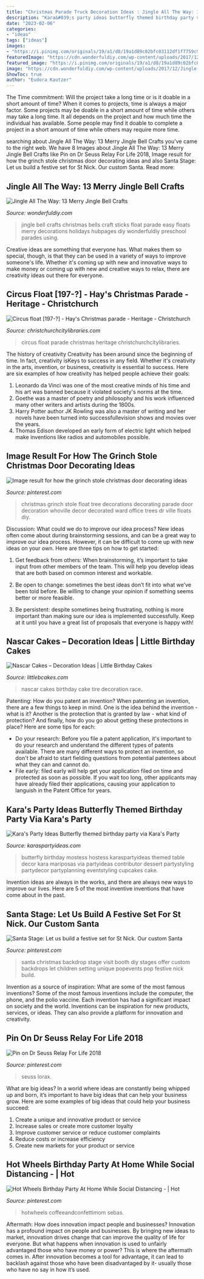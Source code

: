 ```yaml
---
title: "Christmas Parade Truck Decoration Ideas : Jingle All The Way: 13 Merry Jingle Bell Crafts"
description: "Kara&#039;s party ideas butterfly themed birthday party via kara&#039;s party"
date: "2023-02-06"
categories:
- "ideas"
tags: ["ideas"]
images:
- "https://i.pinimg.com/originals/19/a1/d8/19a1d89c02bfc03112df1f7759c90ac2.jpg"
featuredImage: "https://cdn.wonderfuldiy.com/wp-content/uploads/2017/12/Jingle-bell-sticks.jpeg"
featured_image: "https://i.pinimg.com/originals/19/a1/d8/19a1d89c02bfc03112df1f7759c90ac2.jpg"
image: "https://cdn.wonderfuldiy.com/wp-content/uploads/2017/12/Jingle-bell-sticks.jpeg"
ShowToc: true
author: "Eudora Kautzer"
---
```



The Time commitment: Will the project take a long time or is it doable in a short amount of time?
When it comes to projects, time is always a major factor. Some projects may be doable in a short amount of time while others may take a long time. It all depends on the project and how much time the individual has available. Some people may find it doable to complete a project in a short amount of time while others may require more time.

	

		
searching about Jingle All The Way: 13 Merry Jingle Bell Crafts you've came to the right web. We have 8 Images about Jingle All The Way: 13 Merry Jingle Bell Crafts like Pin on Dr Seuss Relay For Life 2018, Image result for how the grinch stole christmas door decorating ideas and also Santa Stage: Let us build a festive set for St Nick. Our custom Santa. Read more:
		
    
## Jingle All The Way: 13 Merry Jingle Bell Crafts

<img loading=lazy src="https://cdn.wonderfuldiy.com/wp-content/uploads/2017/12/Jingle-bell-sticks.jpeg" onerror="this.onerror=null;this.src='https://tse2.mm.bing.net/th?id=OIP.zyR1EMq2UUkGB6YaS2VWMwAAAA&amp;pid=15.1';" alt="Jingle All The Way: 13 Merry Jingle Bell Crafts">

_Source: wonderfuldiy.com_

>jingle bell crafts christmas bells craft sticks float parade easy floats merry decorations holidays hubpages diy wonderfuldiy preschool parades using. 

	

Creative ideas are something that everyone has. What makes them so special, though, is that they can be used in a variety of ways to improve someone's life. Whether it's coming up with new and innovative ways to make money or coming up with new and creative ways to relax, there are creativity ideas out there for everyone.

    
## Circus Float [197-?] - Hay&#039;s Christmas Parade - Heritage - Christchurch

<img loading=lazy src="http://christchurchcitylibraries.com/Heritage/Photos/HaysParade/ARCH812-66.jpg" onerror="this.onerror=null;this.src='https://tse4.mm.bing.net/th?id=OIP.UjGqSNleHI-MtS1ebjAx5gHaE-&amp;pid=15.1';" alt="Circus float [197-?] - Hay&#039;s Christmas parade - Heritage - Christchurch">

_Source: christchurchcitylibraries.com_

>circus float parade christmas heritage christchurchcitylibraries. 

	

The history of creativity
Creativity has been around since the beginning of time. In fact, creativity isKeys to success in any field. Whether it's creativity in the arts, invention, or business, creativity is essential to success. Here are six examples of how creativity has helped people achieve their goals: 
1. Leonardo da Vinci was one of the most creative minds of his time and his art was banned because it violated society's norms at the time. 
2. Goethe was a master of poetry and philosophy and his work influenced many other writers and artists during the 1800s. 
3. Harry Potter author JK Rowling was also a master of writing and her novels have been turned into successfullevision shows and movies over the years. 
4. Thomas Edison developed an early form of electric light which helped make inventions like radios and automobiles possible. 

    
## Image Result For How The Grinch Stole Christmas Door Decorating Ideas

<img loading=lazy src="https://i.pinimg.com/originals/19/a1/d8/19a1d89c02bfc03112df1f7759c90ac2.jpg" onerror="this.onerror=null;this.src='https://tse3.mm.bing.net/th?id=OIP.8M9LW7V70mCsgi-oDcWRJwHaNK&amp;pid=15.1';" alt="Image result for how the grinch stole christmas door decorating ideas">

_Source: pinterest.com_

>christmas grinch stole float tree decorations decorating parade door decoration whoville decor decorated ward office trees dr ville floats diy. 

	

Discussion: What could we do to improve our idea process?
New ideas often come about during brainstorming sessions, and can be a great way to improve our idea process. However, it can be difficult to come up with new ideas on your own. Here are three tips on how to get started:
1. Get feedback from others: When brainstorming, it’s important to take input from other members of the team. This will help you develop ideas that are both based on common interest and workable.

2. Be open to change: sometimes the best ideas don’t fit into what we’ve been told before. Be willing to change your opinion if something seems better or more feasible.

3. Be persistent: despite sometimes being frustrating, nothing is more important than making sure our idea is implemented successfully. Keep at it until you have a great list of proposals that everyone is happy with!

    
## Nascar Cakes – Decoration Ideas | Little Birthday Cakes

<img loading=lazy src="http://www.littlebcakes.com/wp-content/uploads/2014/02/Nascar-Birthday-Cakes.jpg" onerror="this.onerror=null;this.src='https://tse2.mm.bing.net/th?id=OIP.55bOEXj3KO7XJMlFOwu4IAHaJ4&amp;pid=15.1';" alt="Nascar Cakes – Decoration Ideas | Little Birthday Cakes">

_Source: littlebcakes.com_

>nascar cakes birthday cake tire decoration race. 

	

Patenting: How do you patent an invention?
When patenting an invention, there are a few things to keep in mind. One is the idea behind the invention - what is it? Another is the protection that is granted by law - what kind of protection? And finally, how do you go about getting these protections in place? Here are some tips for each: 
- Do your research: Before you file a patent application, it's important to do your research and understand the different types of patents available. There are many different ways to protect an invention, so don't be afraid to start fielding questions from potential patentees about what they can and cannot do. 
- File early: filed early will help get your application filed on time and protected as soon as possible. If you wait too long, other applicants may have already filed their applications, causing your application to languish in the Patent Office for years.

    
## Kara&#039;s Party Ideas Butterfly Themed Birthday Party Via Kara&#039;s Party

<img loading=lazy src="http://karaspartyideas.com/wp-content/uploads/2014/04/butterfly5.jpg" onerror="this.onerror=null;this.src='https://tse4.mm.bing.net/th?id=OIP.Hw6dD4o_dAGkm5Ne7Lv8TQHaLo&amp;pid=15.1';" alt="Kara&#039;s Party Ideas Butterfly themed birthday party via Kara&#039;s Party">

_Source: karaspartyideas.com_

>butterfly birthday mostess hostess karaspartyideas themed table decor kara mariposas via partyideas contributor dessert partystyling partydecor partyplanning eventstyling cupcakes cake. 

	

Invention ideas are always in the works, and there are always new ways to improve our lives. Here are 5 of the most inventive inventions that have come about in the past.

    
## Santa Stage: Let Us Build A Festive Set For St Nick. Our Custom Santa

<img loading=lazy src="https://i.pinimg.com/originals/33/4b/05/334b05896d1d7a0c95e56eddb06ca92b.jpg" onerror="this.onerror=null;this.src='https://tse4.mm.bing.net/th?id=OIP.xzc1_M4i1iEH2pVY4p4gDQAAAA&amp;pid=15.1';" alt="Santa Stage: Let us build a festive set for St Nick. Our custom Santa">

_Source: pinterest.com_

>santa christmas backdrop stage visit booth diy stages offer custom backdrops let children setting unique popevents pop festive nick build. 

	

Invention as a source of inspiration: What are some of the most famous inventions?
Some of the most famous inventions include the computer, the phone, and the polio vaccine. Each invention has had a significant impact on society and the world. Inventions can be inspiration for new products, services, or ideas. They can also provide a platform for innovation and creativity.

    
## Pin On Dr Seuss Relay For Life 2018

<img loading=lazy src="https://i.pinimg.com/736x/b3/e1/ba/b3e1ba2ed786a5e62ba3621b65a089c3.jpg" onerror="this.onerror=null;this.src='https://tse3.mm.bing.net/th?id=OIP.u8y3XDbmEQC3O-YVcXYbdgHaJ3&amp;pid=15.1';" alt="Pin on Dr Seuss Relay For Life 2018">

_Source: pinterest.com_

>seuss lorax. 

	

What are big ideas?
In a world where ideas are constantly being whipped up and born, it’s important to have big ideas that can help your business grow. Here are some examples of big ideas that could help your business succeed: 
1. Create a unique and innovative product or service 
2. Increase sales or create more customer loyalty 
3. Improve customer service or reduce customer complaints 
4. Reduce costs or increase efficiency 
5. Create new markets for your product or service 

    
## Hot Wheels Birthday Party At Home While Social Distancing - | Hot

<img loading=lazy src="https://i.pinimg.com/736x/9d/34/c8/9d34c8bee978d8c511b9d13add74339f.jpg" onerror="this.onerror=null;this.src='https://tse2.mm.bing.net/th?id=OIP.z8DgeIemyhX1q39D3IG-BgHaHZ&amp;pid=15.1';" alt="Hot Wheels Birthday Party At Home While Social Distancing - | Hot">

_Source: pinterest.com_

>hotwheels coffeeandconfettimom sebas. 

	

Aftermath: How does innovation impact people and businesses?
Innovation has a profound impact on people and businesses. By bringing new ideas to market, innovation drives change that can improve the quality of life for everyone. But what happens when innovation is used to unfairly advantaged those who have money or power? This is where the aftermath comes in. After innovation becomes a tool for advantage, it can lead to backlash against those who have been disadvantaged by it- usually those who have no say in how it’s used.

